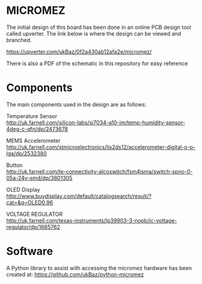 MICROMEZ
========

The initial design of this board has been done in an
online PCB design tool called upverter.
The link below is where the design can be viewed and branched.

https://upverter.com/ukBaz/0f2a430ab12afa2e/micromez/

There is also a PDF of the schematic in this repository for easy reference

Components
==========

The main components used in the design are as follows:

Temperature Sensor		
		http://uk.farnell.com/silicon-labs/si7034-a10-im/temp-humidity-sensor-4deg-c-qfn/dp/2473678
		
MEMS Accelerometer		
		http://uk.farnell.com/stmicroelectronics/lis2ds12/accelerometer-digital-o-p-lga/dp/2532380
		
Button		
		http://uk.farnell.com/te-connectivity-alcoswitch/fsm4jsma/switch-spno-0-05a-24v-smd/dp/3801305
		
		
OLED Display		
		http://www.buydisplay.com/default/catalogsearch/result/?cat=&q=OLED0.96
		
VOLTAGE REGULATOR		
		http://uk.farnell.com/texas-instruments/lp39903-3-nopb/ic-voltage-regulator/dp/1685762


Software
========
A Python library to assist with accessing the micromez hardware has been created at:
https://github.com/ukBaz/python-micromez

